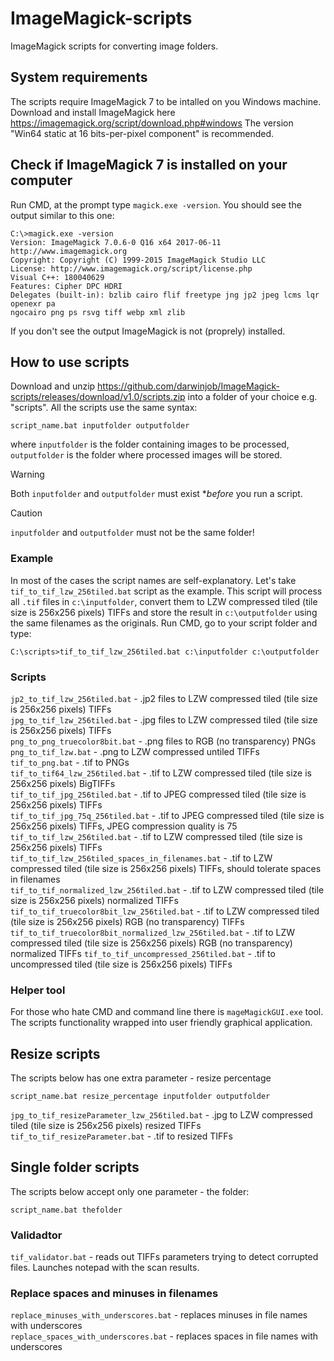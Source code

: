 # ImageMagick-scripts
ImageMagick scripts for converting image folders.
## System requirements
The scripts require ImageMagick 7 to be intalled on you Windows machine. Download and install ImageMagick here https://imagemagick.org/script/download.php#windows The version "Win64 static at 16 bits-per-pixel component" is recommended.
## Check if ImageMagick 7 is installed on your computer
Run CMD, at the prompt type `magick.exe -version`. You should see the output similar to this one:
```
C:\>magick.exe -version
Version: ImageMagick 7.0.6-0 Q16 x64 2017-06-11 http://www.imagemagick.org
Copyright: Copyright (C) 1999-2015 ImageMagick Studio LLC
License: http://www.imagemagick.org/script/license.php
Visual C++: 180040629
Features: Cipher DPC HDRI
Delegates (built-in): bzlib cairo flif freetype jng jp2 jpeg lcms lqr openexr pa
ngocairo png ps rsvg tiff webp xml zlib
```
If you don't see the output ImageMagick is not (proprely) installed.
## How to use scripts
Download and unzip https://github.com/darwinjob/ImageMagick-scripts/releases/download/v1.0/scripts.zip into a folder of your choice e.g. "scripts". All the scripts use the same syntax:
```
script_name.bat inputfolder outputfolder
```
where `inputfolder` is the folder containing images to be processed, `outputfolder` is the folder where processed images will be stored.
> [!WARNING]
> Both `inputfolder` and `outputfolder` must exist **before* you run a script.

> [!CAUTION]
> `inputfolder` and `outputfolder` must not be the same folder!
### Example
In most of the cases the script names are self-explanatory. Let's take `tif_to_tif_lzw_256tiled.bat` script as the example. This script will process all `.tif` files in `c:\inputfolder`, convert them to LZW compressed tiled (tile size is 256x256 pixels) TIFFs and store the result in `c:\outputfolder` using the same filenames as the originals. Run CMD, go to your script folder and type:
```
C:\scripts>tif_to_tif_lzw_256tiled.bat c:\inputfolder c:\outputfolder
```
### Scripts
`jp2_to_tif_lzw_256tiled.bat` - .jp2 files to LZW compressed tiled (tile size is 256x256 pixels) TIFFs  
`jpg_to_tif_lzw_256tiled.bat` - .jpg files to LZW compressed tiled (tile size is 256x256 pixels) TIFFs  
`png_to_png_truecolor8bit.bat` - .png files to RGB (no transparency) PNGs  
`png_to_tif_lzw.bat` - .png to LZW compressed untiled TIFFs  
`tif_to_png.bat` - .tif to PNGs  
`tif_to_tif64_lzw_256tiled.bat` - .tif to LZW compressed tiled (tile size is 256x256 pixels) BigTIFFs  
`tif_to_tif_jpg_256tiled.bat` - .tif to JPEG compressed tiled (tile size is 256x256 pixels) TIFFs  
`tif_to_tif_jpg_75q_256tiled.bat` - .tif to JPEG compressed tiled (tile size is 256x256 pixels) TIFFs, JPEG compression quality is 75  
`tif_to_tif_lzw_256tiled.bat` - .tif to LZW compressed tiled (tile size is 256x256 pixels) TIFFs  
`tif_to_tif_lzw_256tiled_spaces_in_filenames.bat` - .tif to LZW compressed tiled (tile size is 256x256 pixels) TIFFs, should tolerate spaces in filenames  
`tif_to_tif_normalized_lzw_256tiled.bat` - .tif to LZW compressed tiled (tile size is 256x256 pixels) normalized TIFFs
`tif_to_tif_truecolor8bit_lzw_256tiled.bat` - .tif to LZW compressed tiled (tile size is 256x256 pixels) RGB (no transparency) TIFFs
`tif_to_tif_truecolor8bit_normalized_lzw_256tiled.bat` - .tif to LZW compressed tiled (tile size is 256x256 pixels) RGB (no transparency) normalized TIFFs
`tif_to_tif_uncompressed_256tiled.bat` - .tif to uncompressed tiled (tile size is 256x256 pixels) TIFFs  
### Helper tool
For those who hate CMD and command line there is `mageMagickGUI.exe` tool. The scripts functionality wrapped into user friendly graphical application.
## Resize scripts
The scripts below has one extra parameter - resize percentage
```
script_name.bat resize_percentage inputfolder outputfolder
```
`jpg_to_tif_resizeParameter_lzw_256tiled.bat` - .jpg to LZW compressed tiled (tile size is 256x256 pixels) resized TIFFs  
`tif_to_tif_resizeParameter.bat` - .tif to resized TIFFs  
## Single folder scripts
The scripts below accept only one parameter - the folder:
```
script_name.bat thefolder
```
### Validadtor
`tif_validator.bat` - reads out TIFFs parameters trying to detect corrupted files. Launches notepad with the scan results.
### Replace spaces and minuses in filenames
`replace_minuses_with_underscores.bat` - replaces minuses in file names with underscores  
`replace_spaces_with_underscores.bat` - replaces spaces in file names with underscores  

